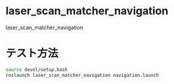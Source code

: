 # laser_scan_matcher_navigation
laser_scan_matcher_navigation

# テスト方法

```bash
source devel/setup.bash
roslaunch laser_scan_matcher_navigation navigation.launch
```
